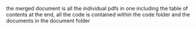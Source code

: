 the merged document is all the individual pdfs in one including the table of contents at the end, all the code is contained within the code folder and the documents in the document folder
